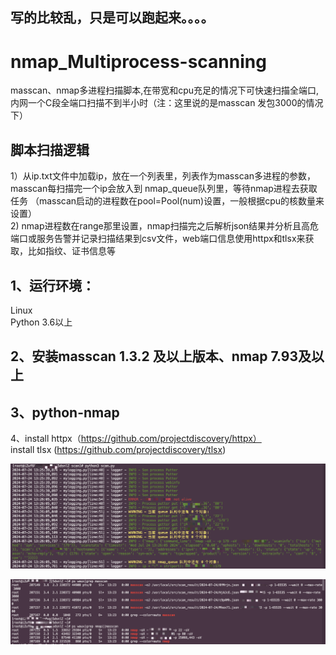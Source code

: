 ## 写的比较乱，只是可以跑起来。。。。<br>
# nmap_Multiprocess-scanning
masscan、nmap多进程扫描脚本,在带宽和cpu充足的情况下可快速扫描全端口,内网一个C段全端口扫描不到半小时（注：这里说的是masscan 发包3000的情况下）<br>
## 脚本扫描逻辑
  1）从ip.txt文件中加载ip，放在一个列表里，列表作为masscan多进程的参数，masscan每扫描完一个ip会放入到 nmap_queue队列里，等待nmap进程去获取任务 （masscan启动的进程数在pool=Pool(num)设置，一般根据cpu的核数量来设置）<br>
  2) nmap进程数在range那里设置，nmap扫描完之后解析json结果并分析且高危端口或服务告警并记录扫描结果到csv文件，web端口信息使用httpx和tlsx来获取，比如指纹、证书信息等<br>

## 1、运行环境：
  Linux<br>
  Python 3.6以上

## 2、安装masscan 1.3.2 及以上版本、nmap 7.93及以上

## 3、python-nmap

4、install httpx（https://github.com/projectdiscovery/httpx）<br>
   install tlsx (https://github.com/projectdiscovery/tlsx)<br>

![image](https://github.com/bigzeroo/nmap_Multiprocess-scanning/blob/main/scan.png)<br>

![image](https://github.com/bigzeroo/nmap_Multiprocess-scanning/blob/main/nmap_masscan.png)


   
  
